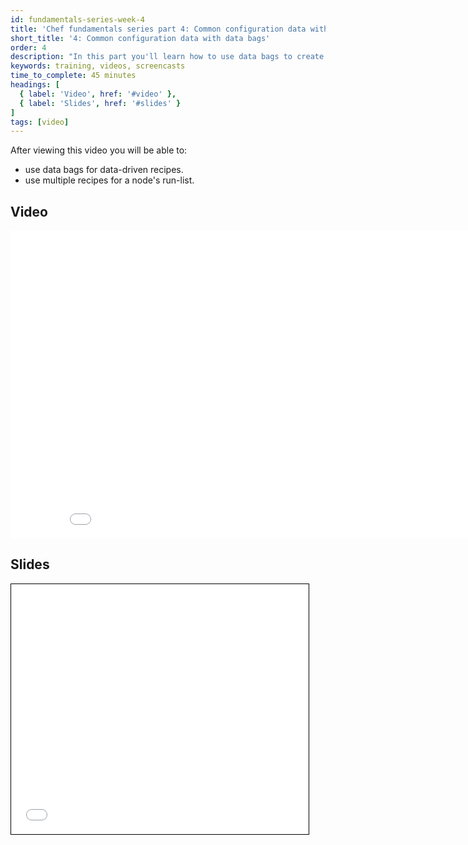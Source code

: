 ```yaml
---
id: fundamentals-series-week-4
title: 'Chef fundamentals series part 4: Common configuration data with data bags'
short_title: '4: Common configuration data with data bags'
order: 4
description: "In this part you'll learn how to use data bags to create data-driven recipes."
keywords: training, videos, screencasts
time_to_complete: 45 minutes
headings: [
  { label: 'Video', href: '#video' },
  { label: 'Slides', href: '#slides' }
]
tags: [video]
---
```

After viewing this video you will be able to:

* use data bags for data-driven recipes.
* use multiple recipes for a node's run-list.

## Video

<iframe width="877" height="493" src="//www.youtube.com/embed/fS_yrFNSL9w" frameborder="0" allowfullscreen></iframe>

## Slides

<iframe style="border: 1px solid black;" src="//www.slideshare.net/slideshow/embed_code/35709568" width="476" height="400" frameborder="0" marginwidth="0" marginheight="0" scrolling="no"></iframe>
